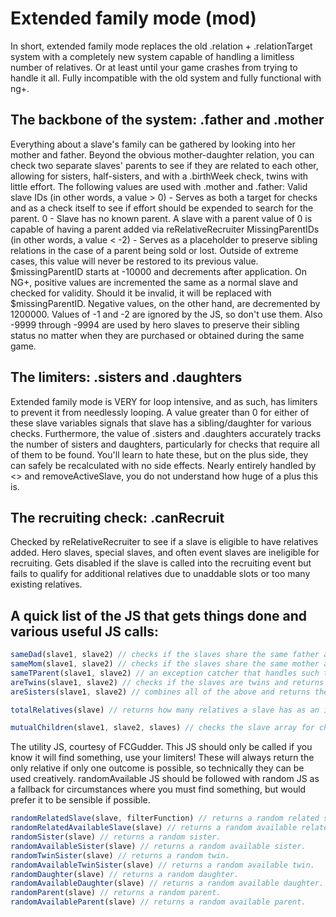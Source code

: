 # Extended family mode (mod) #

In short, extended family mode replaces the old .relation + .relationTarget system with a completely new system capable of handling a limitless number of relatives. Or at least until your game crashes from trying to handle it all. Fully incompatible with the old system and fully functional with ng+.


## The backbone of the system: .father and .mother ##

Everything about a slave's family can be gathered by looking into her mother and father. Beyond the obvious mother-daughter relation, you can check two separate slaves' parents to see if they are related to each other, allowing for sisters, half-sisters, and with a .birthWeek check, twins with little effort.
The following values are used with .mother and .father:
Valid slave IDs (in other words, a value > 0) - Serves as both a target for checks and as a check itself to see if effort should be expended to search for the parent.
0 - Slave has no known parent. A slave with a parent value of 0 is capable of having a parent added via reRelativeRecruiter
MissingParentIDs (in other words, a value < -2) - Serves as a placeholder to preserve sibling relations in the case of a parent being sold or lost. Outside of extreme cases, this value will never be restored to its previous value. $missingParentID starts at -10000 and decrements after application. On NG+, positive values are incremented the same as a normal slave and checked for validity. Should it be invalid, it will be replaced with $missingParentID. Negative values, on the other hand, are decremented by 1200000. Values of -1 and -2 are ignored by the JS, so don't use them. Also -9999 through -9994 are used by hero slaves to preserve their sibling status no matter when they are purchased or obtained during the same game.


## The limiters: .sisters and .daughters ##
Extended family mode is VERY for loop intensive, and as such, has limiters to prevent it from needlessly looping. A value greater than 0 for either of these slave variables signals that slave has a sibling/daughter for various checks. Furthermore, the value of .sisters and .daughters accurately tracks the number of sisters and daughters, particularly for checks that require all of them to be found. You'll learn to hate these, but on the plus side, they can safely be recalculated with no side effects. Nearly entirely handled by <<AddSlave>> and removeActiveSlave, you do not understand how huge of a plus this is.


## The recruiting check: .canRecruit ##

Checked by reRelativeRecruiter to see if a slave is eligible to have relatives added. Hero slaves, special slaves, and often event slaves are ineligible for recruiting. Gets disabled if the slave is called into the recruiting event but fails to qualify for additional relatives due to unaddable slots or too many existing relatives.


## A quick list of the JS that gets things done and various useful JS calls: ##
```js
sameDad(slave1, slave2) // checks if the slaves share the same father and returns true/false.
sameMom(slave1, slave2) // checks if the slaves share the same mother and returns true/false.
sameTParent(slave1, slave2) // an exception catcher that handles such things as "slave1 knocked up slave2 and got impregnated by slave2, their children will be sisters" and returns the sister variable (0 - not related, 1 - twins, 2 - sisters, 3 - half-sisters). (subJS, never call on its own)
areTwins(slave1, slave2) // checks if the slaves are twins and returns true/false.
areSisters(slave1, slave2) // combines all of the above and returns the sister variable (0 - not related, 1 - twins, 2 - sisters, 3 - half-sisters). A widely used check to identify sister relatives. Generally gated by a .sisters check. Recommended to use in a <<switch>> macro instead of calling it for each outcome.

totalRelatives(slave) // returns how many relatives a slave has as an integer. Useful both as a check and for its value. Recommended to use as a check in instances where you want a relative, but don't care what it is.

mutualChildren(slave1, slave2, slaves) // checks the slave array for children shared by the two slave arguments and returns the number of mutual children as an integer. Currently used solely to encourage two slaves into a relationship if they have kids together.
```
The utility JS, courtesy of FCGudder. This JS should only be called if you know it will find something, use your limiters! These will always return the only relative if only one outcome is possible, so technically they can be used creatively. randomAvailable JS should be followed with random JS as a fallback for circumstances where you must find something, but would prefer it to be sensible if possible.
```js
randomRelatedSlave(slave, filterFunction) // returns a random related slave to the slave passed into it. filterFunction is called in the following JS but not needed if you just want a random relative.
randomRelatedAvailableSlave(slave) // returns a random available related slave.
randomSister(slave) // returns a random sister.
randomAvailableSister(slave) // returns a random available sister.
randomTwinSister(slave) // returns a random twin.
randomAvailableTwinSister(slave) // returns a random available twin.
randomDaughter(slave) // returns a random daughter.
randomAvailableDaughter(slave) // returns a random available daughter.
randomParent(slave) // returns a random parent.
randomAvailableParent(slave) // returns a random available parent.
```